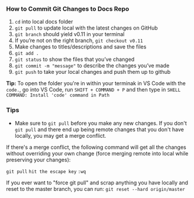### How to Commit Git Changes to Docs Repo

1. `cd` into local docs folder
2. `git pull` to update local with the latest changes on GitHub
3. `git branch` should yield v0.11  in your terminal
4. If you’re not on the right branch, `git checkout v0.11`
5. Make changes to titles/descriptions and save the files
6. `git add .` 
7. `git status` to show the files that you’ve changed
8. `git commit -m "message"` to describe the changes you’ve made
9. `git push` to take your local changes and push them up to github

**Tip:** To open the folder you're in within your terminak in VS Code with the `code.`, go into VS Code, run `SHIFT + COMMAND + P` and then type in `SHELL COMMAND: Install 'code' command in Path`

### Tips

- Make sure to `git pull` before you make any new changes. If you don't `git pull` and there end up being remote changes that you don't have locally, you may get a merge conflict.

If there's a merge conflict, the following command will get all the changes without overriding your own change (force merging remote into local while preserving your changes):

`git pull`
`hit the escape key`
`:wq`

If you ever want to "force git pull" and scrap anything you have locally and reset to the master branch, you can run: `git reset --hard origin/master`